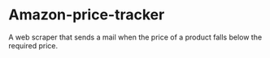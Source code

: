# Amazon-price-tracker
A web scraper that sends a mail when the price of a product falls below the required price.
